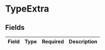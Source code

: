 # TypeExtra


## Fields

| Field       | Type        | Required    | Description |
| ----------- | ----------- | ----------- | ----------- |